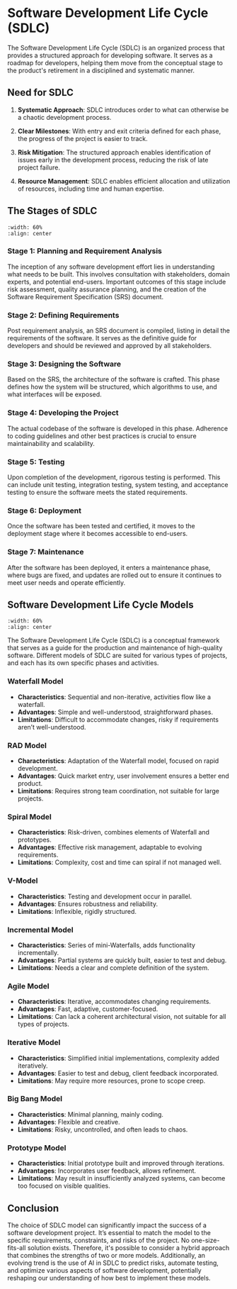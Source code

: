 # Software Development Life Cycle (SDLC)

The Software Development Life Cycle (SDLC) is an organized process that provides a structured approach for developing software. It serves as a roadmap for developers, helping them move from the conceptual stage to the product's retirement in a disciplined and systematic manner.

## Need for SDLC

1. **Systematic Approach**: SDLC introduces order to what can otherwise be a chaotic development process.

2. **Clear Milestones**: With entry and exit criteria defined for each phase, the progress of the project is easier to track.

3. **Risk Mitigation**: The structured approach enables identification of issues early in the development process, reducing the risk of late project failure.

4. **Resource Management**: SDLC enables efficient allocation and utilization of resources, including time and human expertise.

## The Stages of SDLC

```{image} figs/sdlc.png
:width: 60%
:align: center
```

### Stage 1: Planning and Requirement Analysis

The inception of any software development effort lies in understanding what needs to be built. This involves consultation with stakeholders, domain experts, and potential end-users. Important outcomes of this stage include risk assessment, quality assurance planning, and the creation of the Software Requirement Specification (SRS) document.

### Stage 2: Defining Requirements

Post requirement analysis, an SRS document is compiled, listing in detail the requirements of the software. It serves as the definitive guide for developers and should be reviewed and approved by all stakeholders.

### Stage 3: Designing the Software

Based on the SRS, the architecture of the software is crafted. This phase defines how the system will be structured, which algorithms to use, and what interfaces will be exposed.

### Stage 4: Developing the Project

The actual codebase of the software is developed in this phase. Adherence to coding guidelines and other best practices is crucial to ensure maintainability and scalability.

### Stage 5: Testing

Upon completion of the development, rigorous testing is performed. This can include unit testing, integration testing, system testing, and acceptance testing to ensure the software meets the stated requirements.

### Stage 6: Deployment

Once the software has been tested and certified, it moves to the deployment stage where it becomes accessible to end-users.

### Stage 7: Maintenance

After the software has been deployed, it enters a maintenance phase, where bugs are fixed, and updates are rolled out to ensure it continues to meet user needs and operate efficiently.

## Software Development Life Cycle Models

```{image} figs/sdlc-models.png
:width: 60%
:align: center
```

The Software Development Life Cycle (SDLC) is a conceptual framework that serves as a guide for the production and maintenance of high-quality software. Different models of SDLC are suited for various types of projects, and each has its own specific phases and activities.

### Waterfall Model

- **Characteristics**: Sequential and non-iterative, activities flow like a waterfall.
- **Advantages**: Simple and well-understood, straightforward phases.
- **Limitations**: Difficult to accommodate changes, risky if requirements aren’t well-understood.

### RAD Model

- **Characteristics**: Adaptation of the Waterfall model, focused on rapid development.
- **Advantages**: Quick market entry, user involvement ensures a better end product.
- **Limitations**: Requires strong team coordination, not suitable for large projects.

### Spiral Model

- **Characteristics**: Risk-driven, combines elements of Waterfall and prototypes.
- **Advantages**: Effective risk management, adaptable to evolving requirements.
- **Limitations**: Complexity, cost and time can spiral if not managed well.

### V-Model

- **Characteristics**: Testing and development occur in parallel.
- **Advantages**: Ensures robustness and reliability.
- **Limitations**: Inflexible, rigidly structured.

### Incremental Model

- **Characteristics**: Series of mini-Waterfalls, adds functionality incrementally.
- **Advantages**: Partial systems are quickly built, easier to test and debug.
- **Limitations**: Needs a clear and complete definition of the system.

### Agile Model

- **Characteristics**: Iterative, accommodates changing requirements.
- **Advantages**: Fast, adaptive, customer-focused.
- **Limitations**: Can lack a coherent architectural vision, not suitable for all types of projects.

### Iterative Model

- **Characteristics**: Simplified initial implementations, complexity added iteratively.
- **Advantages**: Easier to test and debug, client feedback incorporated.
- **Limitations**: May require more resources, prone to scope creep.

### Big Bang Model

- **Characteristics**: Minimal planning, mainly coding.
- **Advantages**: Flexible and creative.
- **Limitations**: Risky, uncontrolled, and often leads to chaos.

### Prototype Model

- **Characteristics**: Initial prototype built and improved through iterations.
- **Advantages**: Incorporates user feedback, allows refinement.
- **Limitations**: May result in insufficiently analyzed systems, can become too focused on visible qualities.

## Conclusion

The choice of SDLC model can significantly impact the success of a software development project. It’s essential to match the model to the specific requirements, constraints, and risks of the project. No one-size-fits-all solution exists. Therefore, it's possible to consider a hybrid approach that combines the strengths of two or more models. Additionally, an evolving trend is the use of AI in SDLC to predict risks, automate testing, and optimize various aspects of software development, potentially reshaping our understanding of how best to implement these models.
